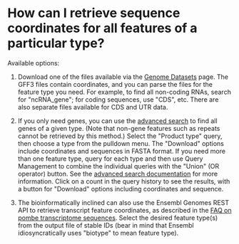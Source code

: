 # How can I retrieve sequence coordinates for all features of a particular type?
<!-- pombase_categories: Finding data -->

Available options:

1.  Download one of the files available via the 
    [Genome Datasets](/downloads/genome-datasets) 
    page. The GFF3 files contain coordinates, and you can parse the
    files for the feature type you need. For example, to find all
    non-coding RNAs, search for "ncRNA\_gene"; for coding sequences,
    use "CDS", etc.  There are also separate files available for CDS
    and UTR data.

2.  If you only need genes, you can use the [advanced search](/query)
    to find all genes of a given type. (Note that non-gene features
    such as repeats cannot be retrieved by this method.) Select the
    "Product type" query, then choose a type from the pulldown
    menu. The "Download" options include coordinates and sequences in
    FASTA format. If you need more than one feature type,
    query for each type and then use Query Management to combine the
    individual queries with the "Union" (OR operator) button. See the 
    [advanced search documentation](/documentation/advanced-search)
    for more information. Click on a count in the query history to see
    the results, with a button for "Download" options including
    coordinates and sequence.

3.  The bioinformatically inclined can also use the Ensembl Genomes REST
    API to retrieve transcript feature coordinates, as described in the
    [FAQ on pombe transcriptome sequences](/faq/s.-pombe-transcriptome-available-fasta-format).
    Select the desired feature type(s) from the output file of stable
    IDs (bear in mind that Ensembl idiosyncratically uses "biotype" to
    mean feature type).

<!--
Example advanced search query: [snoRNA genes](/spombe/query/builder?filter=37&value=%5B%7B%22param%22:%7B%22filter_1%22:%7B%22filter%22:%229%22,%22query%22:%22snoRNA%22%7D%7D,%22filter_count%22:%221%22%7D%5D) 
-->
